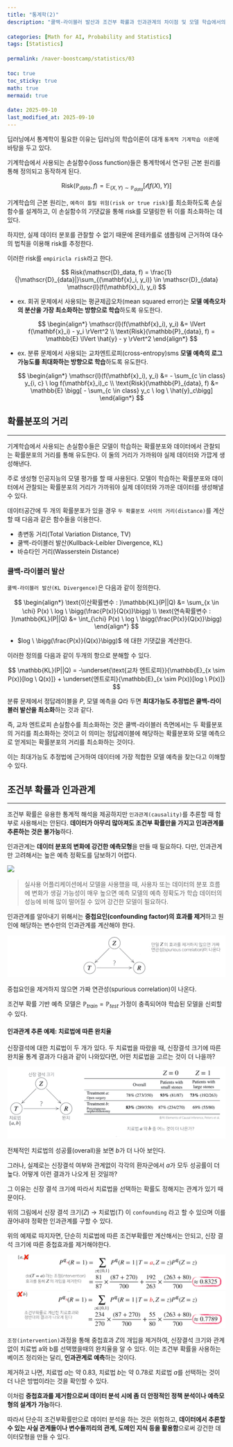 ```yaml
---
title: "통계학(2)"
description: "쿨백-라이블러 발산과 조건부 확률과 인과관계의 차이점 및 모델 학습에서의 활용 방안에 대한 내용을 정리한 포스트입니다."

categories: [Math for AI, Probability and Statistics]
tags: [Statistics]

permalink: /naver-boostcamp/statistics/03

toc: true
toc_sticky: true
math: true
mermaid: true

date: 2025-09-10
last_modified_at: 2025-09-10
---
```


딥러닝에서 통계학이 필요한 이유는 딥러닝의 학습이론이 대개 `통계적 기계학습 이론`에 바탕을 두고 있다.

기계학습에서 사용되는 손실함수(loss function)들은 통계학에서 연구된 근본 원리를 통해 정의되고 동작하게 된다.

$$
\text{Risk}(\mathbb{P}_{data}, f) = \mathbb{E}_{(X, Y) \sim \mathbb{P}_{data}} [\mathscr{l}(f(X), Y)]
$$

기계학습의 근본 원리는, `예측이 틀릴 위험(risk or true risk)`를 최소화하도록 손실함수를 설계하고, 이 손실함수의 기댓값을 통해 risk를 모델링한 뒤 이를 최소화하는 데 있다.

하지만, 실제 데이터 분포를 관찰할 수 없기 때문에 몬테카를로 샘플링에 근거하여 대수의 법칙을 이용해 risk를 추정한다.

이러한 risk를 `empiricla risk`라고 한다.

$$
Risk(\mathscr{D}_data, f) = \frac{1}{|\mathscr{D}_{data}|}\sum_{(\mathbf{x}_i, y_i)} \in \mathscr{D}_{data} \mathscr{l}(f(\mathbf{x}_i), y_i)
$$

- ex. 회귀 문제에서 사용되는 평균제곱오차(mean squared error)는 **모델 예측오차의 분산을 가장 최소화하는 방향으로 학습**하도록 유도한다.

    $$
    \begin{align*}
    \mathscr{l}(f(\mathbf{x}_i), y_i) &= \lVert f(\mathbf{x}_i) - y_i \rVert^2 \\
    \text{Risk}(\mathbb{P}_{data}, f) = \mathbb{E} \lVert \hat{y} - y \rVert^2
    \end{align*}
    $$

- ex. 분류 문제에서 사용되는 교차엔트로피(cross-entropy)sms **모델 예측의 로그가능도를 최대화하는 방향으로 학습**하도록 유도한다.

    $$
    \begin{align*}
    \mathscr{l}(f(\mathbf{x}_i), y_i) &= - \sum_{c \in class} y_{i, c} \ log f(\mathbf{x}_i)_c \\
    \text{Risk}(\mathbb{P}_{data}, f) &= \mathbb{E} \bigg[ - \sum_{c \in class} y_c \ log \ \hat{y}_c\bigg]
    \end{align*}
    $$

## 확률분포의 거리
--------

기계학습에서 사용되는 손실함수들은 모델이 학습하는 확률분포와 데이터에서 관찰되는 확률분포의 거리를 통해 유도한다. 이 둘의 거리가 가까워야 실제 데이터와 가깝게 생성해낸다.

주로 생성형 인공지능의 모델 평가를 할 때 사용된다. 모델이 학습하는 확률분포와 데이터에서 관찰되는 확률분포의 거리가 가까워야 실제 데이터와 가까운 데이터를 생성해낼 수 있다.

데이터공간에 두 개의 확률분포가 있을 경우 `두 확률분포 사이의 거리(distance)`를 계산할 때 다음과 같은 함수들을 이용한다.

- 총변동 거리(Total Variation Distance, TV)
- 쿨백-라이블러 발산(Kullback-Leibler Divergence, KL)
- 바슈타인 거리(Wasserstein Distance)


### 쿨백-라이블러 발산

`쿨벡-라이블러 발산(KL Divergence)`은 다음과 같이 정의한다.

$$
\begin{align*}
\text{이산확률변수 : }\mathbb{KL}(P||Q) &= \sum_{x \in \chi} P(x) \ log \ \bigg(\frac{P(x)}{Q(x)}\bigg) \\
\text{연속확률변수 : }\mathbb{KL}(P||Q) &= \int_{\chi} P(x) \ log \ \bigg(\frac{P(x)}{Q(x)}\bigg)
\end{align*}
$$

- $log \ \bigg(\frac{P(x)}{Q(x)}\bigg)$ 에 대한 기댓값을 계산한다.

이러한 정의를 다음과 같이 두개의 항으로 분해할 수 있다.

$$
\mathbb{KL}(P||Q) = -\underset{\text{교차 엔트로피}}{\mathbb{E}_{x \sim P(x)}[log \ Q(x)]} + \underset{엔트로피}{\mathbb{E}_{x \sim P(x)}[log \ P(x)]}
$$

분류 문제에서 정답레이블을 $P$, 모델 예측을 $Q$라 두면 **최대가능도 추정법은 쿨백-라이블러 발산을 최소화**하는 것과 같다.

즉, 교차 엔트로피 손실함수를 최소화하는 것은 쿨백-라이블러 측면에서는 두 확률분포의 거리를 최소화하는 것이고 이 의미는 정답레이블에 해당하는 확률분포와 모델 예측으로 얻게되는 확률분포의 거리를 최소화하는 것이다.

이는 최대가능도 추정법에 근거하여 데이터에 가장 적합한 모델 예측을 찾는다고 이해할 수 있다.

## 조건부 확률과 인과관계
----------

조건부 확률은 유용한 통계적 해석을 제공하지만 `인과관계(causality)`를 추론할 때 함부로 사용해서는 안된다. **데이터가 아무리 많아져도 조건부 확률만을 가지고 인과관계를 추론하는 것은 불가능**하다.

인과관계는 **데이터 분포의 변화에 강건한 예측모형**을 만들 때 필요하다. 다만, 인과관계만 고려해서는 높은 예측 정확도를 담보하기 어렵다.

<img src="https://velog.velcdn.com/images%2Fpseeej%2Fpost%2Ff17580fb-3e34-4e25-8ddb-8403138817e6%2Fimage.png">

> 실사용 어플리케이션에서 모델을 사용했을 때, 사용자 또는 데이터의 분포 흐름에 변화가 생길 가능성이 매우 높으면 예측 모델의 예측 정확도가 학습 데이터의 성능에 비해 많이 떨어질 수 있어 강건한 모델이 필요하다.

인과관계를 알아내기 위해서는 **중첩요인(confounding factor)의 효과를 제거**하고 원인에 해당하는 변수만의 인과관계를 계산해야 한다.

<img src="../assets/img/post/naver-boostcamp/confounding_factor.png">

중첩요인을 제거하지 않으면 가짜 연관성(spurious correlation)이 나온다.

조건부 확률 기반 예측 모델은 $\mathbb{P} _{train} = \mathbb{P} _{test}$ 가정이 충족되어야 학습된 모델을 신뢰할 수 있다.

#### 인과관계 추론 예제: 치료법에 따른 완치율

신장결석에 대한 치료법이 두 개가 있다. 두 치료법을 따랐을 때, 신장결석 크기에 따른 완치율 통계 결과가 다음과 같이 나와있다면, 어떤 치료법을 고르는 것이 더 나을까?

<img src="../assets/img/post/naver-boostcamp/causality_ex.png">

전체적인 치료법의 성공률(overall)을 보면 $b$가 더 나아 보인다.

그러나, 실제로는 신장결석 여부와 관계없이 각각의 환자군에서 $a$가 모두 성공률이 더 높다. 어떻게 이런 결과가 나오게 된 것일까?

그 이유는 신장 결석 크기에 따라서 치료법을 선택하는 확률도 정해지는 관계가 있기 때문이다.

위의 그림에서 신장 결석 크기($Z$) &rarr; 치료법($T$) 이 `confounding` 라고 할 수 있으며 이를 끊어내야 정확한 인과관계를 구할 수 있다.

위의 예제로 따지자면, 단순히 치료법에 따른 조건부확률만 계산해서는 안되고, 신장 결석 크기에 따른 중첩효과를 제거해야한다.

<img src="../assets/img/post/naver-boostcamp/intervention_1.png">
<img src="../assets/img/post/naver-boostcamp/intervention_2.png">

`조정(intervention)`과정을 통해 중첩효과 $Z$의 개입을 제거하여, 신장결석 크기와 관계없이 치료법 a와 b를 선택했을때의 완치율을 알 수 있다. 이는 조건부 확률을 사용하는 베이즈 정리와는 달리, **인과관계로 예측**하는 것이다.

제거하고 나면, 치료법 $a$는 약 0.83, 치료법 $b$는 약 0.78로 치료법 $a$를 선택하는 것이 더 나은 방법이라는 것을 확인할 수 있다.

이처럼 **중첩효과를 제거함으로써 데이터 분석 시에 좀 더 안정적인 정책 분석이나 예측모형의 설계가 가능**하다.

따라서 단순히 조건부확률만으로 데이터 분석을 하는 것은 위험하고, **데이터에서 추론할 수 있는 사실 관계들이나 변수들끼리의 관계, 도메인 지식 등을 활용함**으로써 강건한 데이터모형을 만들 수 있다.
